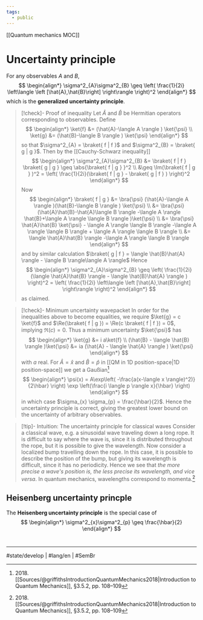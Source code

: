 ```yaml
---
tags:
  - public
---
```

[[Quantum mechanics MOC]]
# Uncertainty principle

For any observables $A$ and $B$,
$$
\begin{align*}
\sigma^2_{A}\sigma^2_{B} \geq \left( \frac{1}{2i} \left\langle \left [\hat{A},\hat{B}\right] \right\rangle  \right)^2
\end{align*}
$$
which is the **generalized uncertainty principle**.

> [!check]- Proof of inequality
> Let $\hat{A}$ and $\hat{B}$ be Hermitian operators corresponding to observables.
> Define
> $$
> \begin{align*}
> \ket{f}  &= (\hat{A}-\langle A \rangle ) \ket{\psi} \\
> \ket{g} &= (\hat{B}-\langle B \rangle ) \ket{\psi} 
> \end{align*}
> $$
> so that $\sigma^2_{A} = \braket{ f | f }$ and $\sigma^2_{B} = \braket{ g | g }$.
> Then by the [[Cauchy-Schwarz inequality]]
> $$
> \begin{align*}
> \sigma^2_{A}\sigma^2_{B} &= \braket{ f | f } \braket{ g | g } \geq \abs{\braket{ f | g } }^2 \\
> &\geq \Im(\braket{ f | g } )^2 = \left( \frac{1}{2i}(\braket{ f | g } - \braket{ g | f } ) \right)^2
> \end{align*}
> $$
> Now
> $$
> \begin{align*}
> \braket{ f | g } &= \bra{\psi} (\hat{A}-\langle A \rangle )(\hat{B}-\langle B \rangle ) \ket{\psi} \\
> &= \bra{\psi} (\hat{A}\hat{B}-\hat{A}\langle B \rangle -\langle A \rangle \hat{B}+\langle A \rangle \langle B \rangle )\ket{\psi} \\
> &= \bra{\psi} \hat{A}\hat{B} \ket{\psi} - \langle A \rangle \langle B \rangle -\langle A \rangle \langle B \rangle + \langle A \rangle \langle B \rangle \\
> &= \langle \hat{A}\hat{B} \rangle -\langle A \rangle \langle B \rangle 
> \end{align*}
> $$
> and by similar calculation $\braket{ g | f } = \langle \hat{B}\hat{A} \rangle - \langle B \rangle\langle A \rangle$
> Hence
> $$
> \begin{align*}
> \sigma^2_{A}\sigma^2_{B} \geq \left( \frac{1}{2i} (\langle \hat{A}\hat{B} \rangle - \langle \hat{B}\hat{A} \rangle ) \right)^2
> = \left( \frac{1}{2i} \left\langle \left [\hat{A},\hat{B}\right] \right\rangle  \right)^2
> \end{align*}
> $$
> as claimed.
> <span class="QED"/>

> [!check]- Minimum uncertainty wavepacket
> In order for the inequalities above to become equalities,
> we require $\ket{g} = c \ket{f}$ and $\Re(\braket{ f | g }) = \Re(c \braket{ f | f }) = 0$,
> implying $\Re(c) = 0$.
> Thus a minimum uncertainty $\ket{\psi}$ has
> $$
> \begin{align*}
> \ket{g}  &= i a\ket{f} \\
> (\hat{B} - \langle \hat{B} \rangle )\ket{\psi}  &= ia (\hat{A} - \langle \hat{A} \rangle ) \ket{\psi} 
> \end{align*}
> $$
> with $a$ real.
> For $\hat{A}=\hat{x}$ and $\hat{B}=\hat{p}$ in [[QM in 1D position-space|1D position-space]] we get a Gaußian[^2018]
> $$
> \begin{align*}
> \psi(x) = A\exp\left( -\frac{a(x-\langle x \rangle)^2)}{2\hbar} \right) \exp \left(\frac{i \langle p \rangle x}{\hbar} \right)
> \end{align*}
> $$
> in which case $\sigma_{x} \sigma_{p} = \frac{\hbar}{2}$.
> Hence the uncertainty principle is correct, giving the greatest lower bound on the uncertainty of arbitrary observables.
> <span class="QED"/>

> [!tip]- Intuition: The uncertainty principle for classical waves
> Consider a classical wave, e.g. a sinusoidal wave traveling down a long rope.
> It is difficult to say where the wave is, since it is distributed throughout the rope,
> but it is possible to give the wavelength.
> Now consider a localized bump travelling down the rope.
> In this case, it is possible to describe the position of the bump,
> but giving its wavelength is difficult, since it has no periodicity.
> Hence we see that _the more precise a wave's position is, the less precise its wavelength, and vice versa_.
> In quantum mechanics, wavelengths correspond to momenta.[^2018]

[^2018]: 2018\. [[Sources/@griffithsIntroductionQuantumMechanics2018|Introduction to Quantum Mechanics]], §3.5.2, pp. 108–109

## Heisenberg uncertainty princple

The **Heisenberg uncertainty principle** is the special case of
$$
\begin{align*}
\sigma^2_{x}\sigma^2_{p} \geq \frac{\hbar}{2}
\end{align*}
$$

#
---
#state/develop | #lang/en | #SemBr
